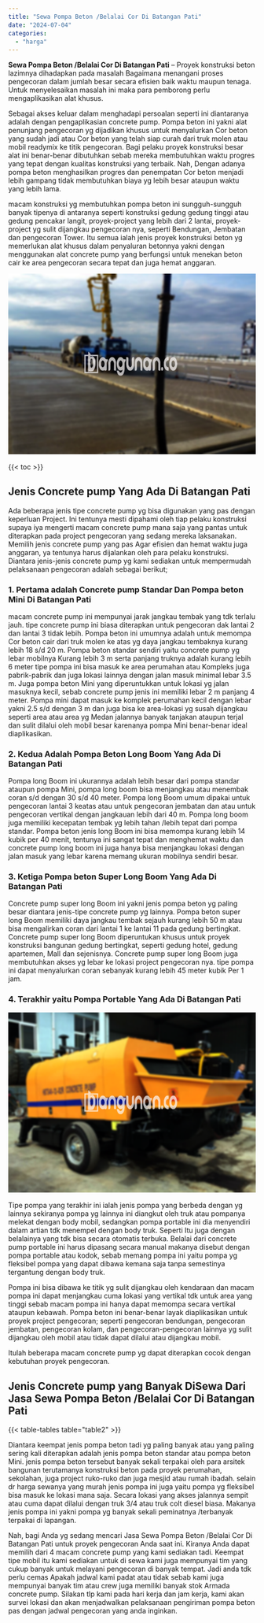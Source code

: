 ```yaml
---
title: "Sewa Pompa Beton /Belalai Cor Di Batangan Pati"
date: "2024-07-04"
categories: 
  - "harga"
---
```


**Sewa Pompa Beton /Belalai Cor Di Batangan Pati** – Proyek konstruksi beton lazimnya dihadapkan pada masalah Bagaimana menangani proses pengecoran dalam jumlah besar secara efisien baik waktu maupun tenaga. Untuk menyelesaikan masalah ini maka para pemborong perlu mengaplikasikan alat khusus.

Sebagai akses keluar dalam menghadapi persoalan seperti ini diantaranya adalah dengan pengaplikasian concrete pump. Pompa beton ini yakni alat penunjang pengecoran yg dijadikan khusus untuk menyalurkan Cor beton yang sudah jadi atau Cor beton yang telah siap curah dari truk molen atau mobil readymix ke titik pengecoran. Bagi pelaku proyek konstruksi besar alat ini benar-benar dibutuhkan sebab mereka membutuhkan waktu progres yang tepat dengan kualitas konstruksi yang terbaik. Nah, Dengan adanya pompa beton menghasilkan progres dan penempatan Cor beton menjadi lebih gampang tidak membutuhkan biaya yg lebih besar ataupun waktu yang lebih lama.

macam konstruksi yg membutuhkan pompa beton ini sungguh-sungguh banyak tipenya di antaranya seperti konstruksi gedung gedung tinggi atau gedung pencakar langit, proyek-project yang lebih dari 2 lantai, proyek-project yg sulit dijangkau pengecoran nya, seperti Bendungan, Jembatan dan pengecoran Tower. Itu semua ialah jenis proyek konstruksi beton yg memerlukan alat khusus dalam penyaluran betonnya yakni dengan menggunakan alat concrete pump yang berfungsi untuk menekan beton cair ke area pengecoran secara tepat dan juga hemat anggaran.

![Sewa Pompa Beton /Belalai Cor Di Batangan Pati](/images/sewa-concrete-pump-17.png)

{{< toc >}}

## Jenis Concrete pump Yang Ada Di Batangan Pati

Ada beberapa jenis tipe concrete pump yg bisa digunakan yang pas dengan keperluan Project. Ini tentunya mesti dipahami oleh tiap pelaku konstruksi supaya iya mengerti macam concrete pump mana saja yang pantas untuk diterapkan pada project pengecoran yang sedang mereka laksanakan. Memilih jenis concrete pump yang pas Agar efisien dan hemat waktu juga anggaran, ya tentunya harus dijalankan oleh para pelaku konstruksi. Diantara jenis-jenis concrete pump yg kami sediakan untuk mempermudah pelaksanaan pengecoran adalah sebagai berikut;

### 1\. Pertama adalah Concrete pump Standar Dan Pompa beton Mini Di Batangan Pati

macam concrete pump ini mempunyai jarak jangkau tembak yang tdk terlalu jauh. tipe concrete pump ini biasa diterapkan untuk pengecoran dak lantai 2 dan lantai 3 tidak lebih. Pompa beton ini umumnya adalah untuk memompa Cor beton cair dari truk molen ke atas yg daya jangkau tembaknya kurang lebih 18 s/d 20 m. Pompa beton standar sendiri yaitu concrete pump yg lebar mobilnya Kurang lebih 3 m serta panjang truknya adalah kurang lebih 6 meter tipe pompa ini bisa masuk ke area perumahan atau Kompleks juga pabrik-pabrik dan juga lokasi lainnya dengan jalan masuk minimal lebar 3.5 m. Juga pompa beton Mini yang diperuntukkan untuk lokasi yg jalan masuknya kecil, sebab concrete pump jenis ini memiliki lebar 2 m panjang 4 meter. Pompa mini dapat masuk ke komplek perumahan kecil dengan lebar yakni 2.5 s/d dengan 3 m dan juga bisa ke area-lokasi yg susah dijangkau seperti area atau area yg Medan jalannya banyak tanjakan ataupun terjal dan sulit dilalui oleh mobil besar karenanya pompa Mini benar-benar ideal diaplikasikan.

### 2\. Kedua Adalah Pompa Beton Long Boom Yang Ada Di Batangan Pati

Pompa long Boom ini ukurannya adalah lebih besar dari pompa standar ataupun pompa Mini, pompa long boom bisa menjangkau atau menembak coran s/d dengan 30 s/d 40 meter. Pompa long Boom umum dipakai untuk pengecoran lantai 3 keatas atau untuk pengecoran jembatan dan atau untuk pengecoran vertikal dengan jangkauan lebih dari 40 m. Pompa long boom juga memiliki kecepatan tembak yg lebih tahan /lebih tepat dari pompa standar. Pompa beton jenis long Boom ini bisa memompa kurang lebih 14 kubik per 40 menit, tentunya ini sangat tepat dan menghemat waktu dan concrete pump long boom ini juga hanya bisa menjangkau lokasi dengan jalan masuk yang lebar karena memang ukuran mobilnya sendiri besar.

### 3\. Ketiga Pompa beton Super Long Boom Yang Ada Di Batangan Pati

Concrete pump super long Boom ini yakni jenis pompa beton yg paling besar diantara jenis-tipe concrete pump yg lainnya. Pompa beton super long Boom memiliki daya jangkau tembak sejauh kurang lebih 50 m atau bisa mengalirkan coran dari lantai 1 ke lantai 11 pada gedung bertingkat. Concrete pump super long Boom diperuntukan khusus untuk proyek konstruksi bangunan gedung bertingkat, seperti gedung hotel, gedung apartemen, Mall dan sejenisnya. Concrete pump super long Boom juga membutuhkan akses yg lebar ke lokasi project pengecoran nya. tipe pompa ini dapat menyalurkan coran sebanyak kurang lebih 45 meter kubik Per 1 jam.

### 4\. Terakhir yaitu Pompa Portable Yang Ada Di Batangan Pati

![Sewa Pompa Beton /Belalai Cor Di Batangan Pati](/images/sewa-concrete-pump-08.png)

Tipe pompa yang terakhir ini ialah jenis pompa yang berbeda dengan yg lainnya sekiranya pompa yg lainnya ini diangkut oleh truk atau pompanya melekat dengan body mobil, sedangkan pompa portable ini dia menyendiri dalam artian tdk menempel dengan body truk. Seperti Itu juga dengan belalainya yang tdk bisa secara otomatis terbuka. Belalai dari concrete pump portable ini harus dipasang secara manual makanya disebut dengan pompa portable atau kodok, sebab memang pompa ini yaitu pompa yg fleksibel pompa yang dapat dibawa kemana saja tanpa semestinya tergantung dengan body truk.

Pompa ini bisa dibawa ke titik yg sulit dijangkau oleh kendaraan dan macam pompa ini dapat menjangkau cuma lokasi yang vertikal tdk untuk area yang tinggi sebab macam pompa ini hanya dapat memompa secara vertikal ataupun kebawah. Pompa beton ini benar-benar layak diaplikasikan untuk proyek project pengecoran; seperti pengecoran bendungan, pengecoran jembatan, pengecoran kolam, dan pengecoran-pengecoran lainnya yg sulit dijangkau oleh mobil atau tidak dapat dilalui atau dijangkau mobil.

Itulah beberapa macam concrete pump yg dapat diterapkan cocok dengan kebutuhan proyek pengecoran.

## Jenis Concrete pump yang Banyak DiSewa Dari Jasa Sewa Pompa Beton /Belalai Cor Di Batangan Pati

{{< table-tables table="table2" >}}

Diantara keempat jenis pompa beton tadi yg paling banyak atau yang paling sering kali diterapkan adalah jenis pompa beton standar atau pompa beton Mini. jenis pompa beton tersebut banyak sekali terpakai oleh para arsitek bangunan terutamanya konstruksi beton pada proyek perumahan, sekolahan, juga project ruko-ruko dan juga mesjid atau rumah ibadah. selain dr harga sewanya yang murah jenis pompa ini juga yaitu pompa yg fleksibel bisa masuk ke lokasi mana saja. Secara lokasi yang akses jalannya sempit atau cuma dapat dilalui dengan truk 3/4 atau truk colt diesel biasa. Makanya jenis pompa ini yakni pompa yg banyak sekali peminatnya /terbanyak terpakai di lapangan.

Nah, bagi Anda yg sedang mencari Jasa Sewa Pompa Beton /Belalai Cor Di Batangan Pati untuk proyek pengecoran Anda saat ini. Kiranya Anda dapat memilih dari 4 macam concrete pump yang kami sediakan tadi. Keempat tipe mobil itu kami sediakan untuk di sewa kami juga mempunyai tim yang cukup banyak untuk melayani pengecoran di banyak tempat. Jadi anda tdk perlu cemas Apakah jadwal kami padat atau tidak sebab kami juga mempunyai banyak tim atau crew juga memiliki banyak stok Armada concrete pump. Silakan tlp kami pada hari kerja dan jam kerja, kami akan survei lokasi dan akan menjadwalkan pelaksanaan pengiriman pompa beton pas dengan jadwal pengecoran yang anda inginkan.
